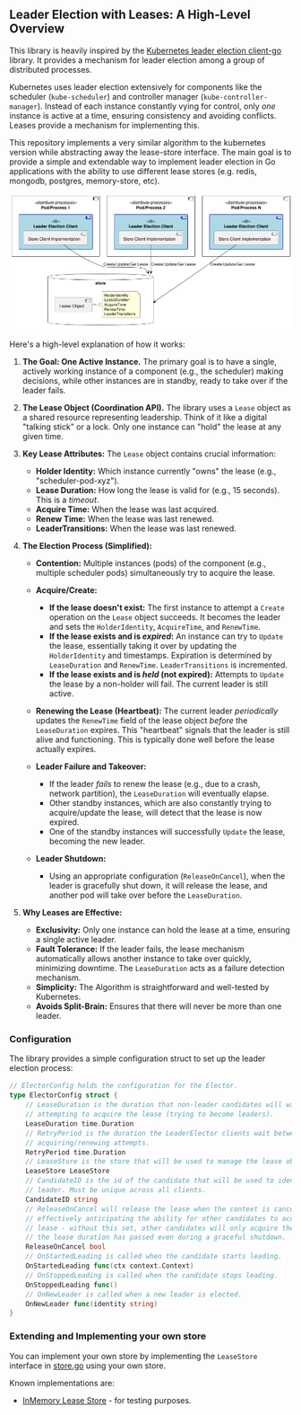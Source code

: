 ## Leader Election with Leases: A High-Level Overview

This library is heavily inspired by the [Kubernetes leader election client-go](https://pkg.go.dev/k8s.io/client-go/tools/leaderelection) 
library. It provides a mechanism for leader election among a group of distributed processes. 

Kubernetes uses leader election extensively for components like the scheduler (`kube-scheduler`) and 
controller manager (`kube-controller-manager`).  Instead of each instance constantly vying for control, 
only *one* instance is active at a time, ensuring consistency and avoiding conflicts.  Leases provide a mechanism for implementing this.

This repository implements a very similar algorithm to the kubernetes version while abstracting away the 
lease-store interface. The main goal is to provide a simple and extendable way to implement leader election in 
Go applications with the ability to use different lease stores (e.g. redis, mongodb, postgres, memory-store, etc). 

![](./leader-election.png)

Here's a high-level explanation of how it works:

1.  **The Goal: One Active Instance.** The primary goal is to have a single, actively working instance of a component (e.g., the scheduler) making decisions, while other instances are in standby, ready to take over if the leader fails.

2.  **The Lease Object (Coordination API).** The library uses a `Lease` object as a shared resource representing leadership.  Think of it like a digital "talking stick" or a lock.  Only one instance can "hold" the lease at any given time.

3.  **Key Lease Attributes:**  The `Lease` object contains crucial information:
    *   **Holder Identity:** Which instance currently "owns" the lease (e.g., "scheduler-pod-xyz").
    *   **Lease Duration:** How long the lease is valid for (e.g., 15 seconds).  This is a *timeout*.
    *   **Acquire Time:** When the lease was last acquired.
    *   **Renew Time:** When the lease was last renewed.
    *   **LeaderTransitions:** When the lease was last renewed.

4.  **The Election Process (Simplified):**

    *   **Contention:** Multiple instances (pods) of the component (e.g., multiple scheduler pods) simultaneously try to acquire the lease.
    *   **Acquire/Create:**
        *   **If the lease doesn't exist:**  The first instance to attempt a `Create` operation on the `Lease` object succeeds.  It becomes the leader and sets the `HolderIdentity`, `AcquireTime`, and `RenewTime`.
        *   **If the lease exists and is *expired*:**  An instance can try to `Update` the lease, essentially taking it over by updating the `HolderIdentity` and timestamps. Expiration is determined by `LeaseDuration` and `RenewTime`. `LeaderTransitions` is incremented.
        *   **If the lease exists and is *held* (not expired):** Attempts to `Update` the lease by a non-holder will fail. The current leader is still active.

    *   **Renewing the Lease (Heartbeat):**  The current leader *periodically* updates the `RenewTime` field of the lease object *before* the `LeaseDuration` expires. This "heartbeat" signals that the leader is still alive and functioning.  This is typically done well before the lease actually expires.

    *   **Leader Failure and Takeover:**
        *   If the leader *fails* to renew the lease (e.g., due to a crash, network partition), the `LeaseDuration` will eventually elapse.
        *   Other standby instances, which are also constantly trying to acquire/update the lease, will detect that the lease is now expired.
        *   One of the standby instances will successfully `Update` the lease, becoming the new leader.

    *   **Leader Shutdown:**
        * Using an appropriate configuration (`ReleaseOnCancel`), when the leader is gracefully shut down, it will release the lease, and another pod will take over before the `LeaseDuration`.

5.  **Why Leases are Effective:**

    *   **Exclusivity:** Only one instance can hold the lease at a time, ensuring a single active leader.
    *   **Fault Tolerance:** If the leader fails, the lease mechanism automatically allows another instance to take over quickly, minimizing downtime.  The `LeaseDuration` acts as a failure detection mechanism.
    *   **Simplicity:** The Algorithm is straightforward and well-tested by Kubernetes.
    *   **Avoids Split-Brain:** Ensures that there will never be more than one leader.


### Configuration

The library provides a simple configuration struct to set up the leader election process:

```go
// ElectorConfig holds the configuration for the Elector.
type ElectorConfig struct {
    // LeaseDuration is the duration that non-leader candidates will wait before
    // attempting to acquire the lease (trying to become leaders).
    LeaseDuration time.Duration
    // RetryPeriod is the duration the LeaderElector clients wait between
    // acquiring/renewing attempts.
    RetryPeriod time.Duration
    // LeaseStore is the store that will be used to manage the lease object.
    LeaseStore LeaseStore
    // CandidateID is the id of the candidate that will be used to identify the
    // leader. Must be unique across all clients.
    CandidateID string
    // ReleaseOnCancel will release the lease when the context is canceled
    // effectively anticipating the ability for other candidates to acquire the
    // lease - without this set, other candidates will only acquire the lease after
    // the lease duration has passed even during a graceful shutdown.
    ReleaseOnCancel bool
    // OnStartedLeading is called when the candidate starts leading.
    OnStartedLeading func(ctx context.Context)
    // OnStoppedLeading is called when the candidate stops leading.
    OnStoppedLeading func()
    // OnNewLeader is called when a new leader is elected.
    OnNewLeader func(identity string)
}
```

### Extending and Implementing your own store

You can implement your own store by implementing the `LeaseStore` interface in [store.go](../store.go) using your own store.

Known implementations are:

- [InMemory Lease Store](../inmemory/store.go) - for testing purposes.